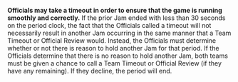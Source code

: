 **Officials may take a timeout in order to ensure that the game is running smoothly and correctly.** If the prior Jam ended with less than 30 seconds on the period clock, the fact that the Officials called a timeout will not necessarily result in another Jam occurring in the same manner that a Team Timeout or Official Review would. Instead, the Officials must determine whether or not there is reason to hold another Jam for that period. If the Officials determine that there is no reason to hold another Jam, both teams must be given a chance to call a Team Timeout or Official Review (if they have any remaining). If they decline, the period will end.